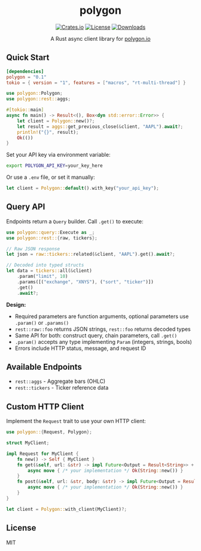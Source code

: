 <div align="center">

# polygon

[![Crates.io](https://img.shields.io/crates/v/polygon.svg)](https://crates.io/crates/polygon)
[![License](https://img.shields.io/crates/l/polygon.svg)](https://github.com/inboard-ai/polygon/blob/master/LICENSE)
[![Downloads](https://img.shields.io/crates/d/polygon.svg)](https://crates.io/crates/polygon)

A Rust async client library for [polygon.io](https://polygon.io)

</div>

## Quick Start

```toml
[dependencies]
polygon = "0.1"
tokio = { version = "1", features = ["macros", "rt-multi-thread"] }
```

```rust
use polygon::Polygon;
use polygon::rest::aggs;

#[tokio::main]
async fn main() -> Result<(), Box<dyn std::error::Error>> {
    let client = Polygon::new()?;
    let result = aggs::get_previous_close(&client, "AAPL").await?;
    println!("{}", result);
    Ok(())
}
```

Set your API key via environment variable:
```bash
export POLYGON_API_KEY=your_key_here
```

Or use a `.env` file, or set it manually:
```rust
let client = Polygon::default().with_key("your_api_key");
```

## Query API

Endpoints return a `Query` builder. Call `.get()` to execute:

```rust
use polygon::query::Execute as _;
use polygon::rest::{raw, tickers};

// Raw JSON response
let json = raw::tickers::related(&client, "AAPL").get().await?;

// Decoded into typed structs
let data = tickers::all(&client)
    .param("limit", 10)
    .params([("exchange", "XNYS"), ("sort", "ticker")])
    .get()
    .await?;
```

**Design:**
- Required parameters are function arguments, optional parameters use `.param()` or `.params()`
- `rest::raw::foo` returns JSON strings, `rest::foo` returns decoded types
- Same API for both: construct query, chain parameters, call `.get()`
- `.param()` accepts any type implementing `Param` (integers, strings, bools)
- Errors include HTTP status, message, and request ID

## Available Endpoints

- `rest::aggs` - Aggregate bars (OHLC)
- `rest::tickers` - Ticker reference data

## Custom HTTP Client

Implement the `Request` trait to use your own HTTP client:

```rust
use polygon::{Request, Polygon};

struct MyClient;

impl Request for MyClient {
    fn new() -> Self { MyClient }
    fn get(&self, url: &str) -> impl Future<Output = Result<String>> + Send {
        async move { /* your implementation */ Ok(String::new()) }
    }
    fn post(&self, url: &str, body: &str) -> impl Future<Output = Result<String>> + Send {
        async move { /* your implementation */ Ok(String::new()) }
    }
}

let client = Polygon::with_client(MyClient)?;
```

## License

MIT
